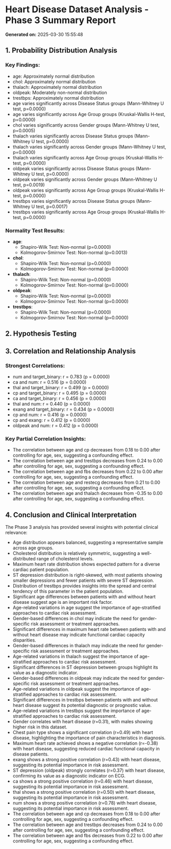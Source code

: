 # Heart Disease Dataset Analysis - Phase 3 Summary Report
**Generated on:** 2025-03-30 15:55:48

## 1. Probability Distribution Analysis
### Key Findings:
- age: Approximately normal distribution
- chol: Approximately normal distribution
- thalach: Approximately normal distribution
- oldpeak: Moderately non-normal distribution
- trestbps: Approximately normal distribution
- age varies significantly across Disease Status groups (Mann-Whitney U test, p=0.0000)
- age varies significantly across Age Group groups (Kruskal-Wallis H-test, p=0.0000)
- chol varies significantly across Gender groups (Mann-Whitney U test, p=0.0005)
- thalach varies significantly across Disease Status groups (Mann-Whitney U test, p=0.0000)
- thalach varies significantly across Gender groups (Mann-Whitney U test, p=0.0000)
- thalach varies significantly across Age Group groups (Kruskal-Wallis H-test, p=0.0000)
- oldpeak varies significantly across Disease Status groups (Mann-Whitney U test, p=0.0000)
- oldpeak varies significantly across Gender groups (Mann-Whitney U test, p=0.0019)
- oldpeak varies significantly across Age Group groups (Kruskal-Wallis H-test, p=0.0000)
- trestbps varies significantly across Disease Status groups (Mann-Whitney U test, p=0.0017)
- trestbps varies significantly across Age Group groups (Kruskal-Wallis H-test, p=0.0000)

### Normality Test Results:
- **age**: 
  - Shapiro-Wilk Test: Non-normal (p=0.0000)
  - Kolmogorov-Smirnov Test: Non-normal (p=0.0013)
- **chol**: 
  - Shapiro-Wilk Test: Non-normal (p=0.0000)
  - Kolmogorov-Smirnov Test: Non-normal (p=0.0000)
- **thalach**: 
  - Shapiro-Wilk Test: Non-normal (p=0.0000)
  - Kolmogorov-Smirnov Test: Non-normal (p=0.0000)
- **oldpeak**: 
  - Shapiro-Wilk Test: Non-normal (p=0.0000)
  - Kolmogorov-Smirnov Test: Non-normal (p=0.0000)
- **trestbps**: 
  - Shapiro-Wilk Test: Non-normal (p=0.0000)
  - Kolmogorov-Smirnov Test: Non-normal (p=0.0000)

## 2. Hypothesis Testing

## 3. Correlation and Relationship Analysis
### Strongest Correlations:
- num and target_binary: r = 0.783 (p = 0.0000)
- ca and num: r = 0.516 (p = 0.0000)
- thal and target_binary: r = 0.499 (p = 0.0000)
- cp and target_binary: r = 0.495 (p = 0.0000)
- ca and target_binary: r = 0.456 (p = 0.0000)
- thal and num: r = 0.440 (p = 0.0000)
- exang and target_binary: r = 0.434 (p = 0.0000)
- cp and num: r = 0.416 (p = 0.0000)
- cp and exang: r = 0.412 (p = 0.0000)
- oldpeak and num: r = 0.412 (p = 0.0000)

### Key Partial Correlation Insights:
- The correlation between age and cp decreases from 0.18 to 0.00 after controlling for age, sex, suggesting a confounding effect.
- The correlation between age and trestbps decreases from 0.24 to 0.00 after controlling for age, sex, suggesting a confounding effect.
- The correlation between age and fbs decreases from 0.22 to 0.00 after controlling for age, sex, suggesting a confounding effect.
- The correlation between age and restecg decreases from 0.21 to 0.00 after controlling for age, sex, suggesting a confounding effect.
- The correlation between age and thalach decreases from -0.35 to 0.00 after controlling for age, sex, suggesting a confounding effect.

## 4. Conclusion and Clinical Interpretation
The Phase 3 analysis has provided several insights with potential clinical relevance:
- Age distribution appears balanced, suggesting a representative sample across age groups.
- Cholesterol distribution is relatively symmetric, suggesting a well-distributed range of cholesterol levels.
- Maximum heart rate distribution shows expected pattern for a diverse cardiac patient population.
- ST depression distribution is right-skewed, with most patients showing smaller depressions and fewer patients with severe ST depression.
- Distribution of trestbps provides insights into the spread and central tendency of this parameter in the patient population.
- Significant age differences between patients with and without heart disease suggest age is an important risk factor.
- Age-related variations in age suggest the importance of age-stratified approaches to cardiac risk assessment.
- Gender-based differences in chol may indicate the need for gender-specific risk assessment or treatment approaches.
- Significant differences in maximum heart rate between patients with and without heart disease may indicate functional cardiac capacity disparities.
- Gender-based differences in thalach may indicate the need for gender-specific risk assessment or treatment approaches.
- Age-related variations in thalach suggest the importance of age-stratified approaches to cardiac risk assessment.
- Significant differences in ST depression between groups highlight its value as a diagnostic indicator.
- Gender-based differences in oldpeak may indicate the need for gender-specific risk assessment or treatment approaches.
- Age-related variations in oldpeak suggest the importance of age-stratified approaches to cardiac risk assessment.
- Significant differences in trestbps between patients with and without heart disease suggest its potential diagnostic or prognostic value.
- Age-related variations in trestbps suggest the importance of age-stratified approaches to cardiac risk assessment.
- Gender correlates with heart disease (r=0.31), with males showing higher risk in this dataset.
- Chest pain type shows a significant correlation (r=0.49) with heart disease, highlighting the importance of pain characteristics in diagnosis.
- Maximum heart rate achieved shows a negative correlation (r=-0.38) with heart disease, suggesting reduced cardiac functional capacity in disease patients.
- exang shows a strong positive correlation (r=0.43) with heart disease, suggesting its potential importance in risk assessment.
- ST depression (oldpeak) strongly correlates (r=0.37) with heart disease, confirming its value as a diagnostic indicator on ECG.
- ca shows a strong positive correlation (r=0.46) with heart disease, suggesting its potential importance in risk assessment.
- thal shows a strong positive correlation (r=0.50) with heart disease, suggesting its potential importance in risk assessment.
- num shows a strong positive correlation (r=0.78) with heart disease, suggesting its potential importance in risk assessment.
- The correlation between age and cp decreases from 0.18 to 0.00 after controlling for age, sex, suggesting a confounding effect.
- The correlation between age and trestbps decreases from 0.24 to 0.00 after controlling for age, sex, suggesting a confounding effect.
- The correlation between age and fbs decreases from 0.22 to 0.00 after controlling for age, sex, suggesting a confounding effect.